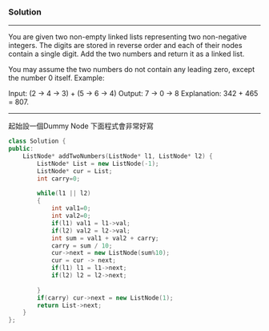 ### Solution
***
You are given two non-empty linked lists representing two non-negative integers. The digits are stored in reverse order and each of their nodes contain a single digit. Add the two numbers and return it as a linked list.

You may assume the two numbers do not contain any leading zero, except the number 0 itself.
Example:

  Input: (2 -> 4 -> 3) + (5 -> 6 -> 4)
  Output: 7 -> 0 -> 8
  Explanation: 342 + 465 = 807.
  
***

起始設一個Dummy Node 下面程式會非常好寫

```C++
class Solution {
public:
    ListNode* addTwoNumbers(ListNode* l1, ListNode* l2) {
        ListNode* List = new ListNode(-1);
        ListNode* cur = List;
        int carry=0;
        
        while(l1 || l2)
        {
            int val1=0;
            int val2=0;
            if(l1) val1 = l1->val;
            if(l2) val2 = l2->val;
            int sum = val1 + val2 + carry;
            carry = sum / 10;
            cur->next = new ListNode(sum%10);
            cur = cur -> next;
            if(l1) l1 = l1->next;
            if(l2) l2 = l2->next;
            
        }
        if(carry) cur->next = new ListNode(1);
        return List->next;
    }
};
```
